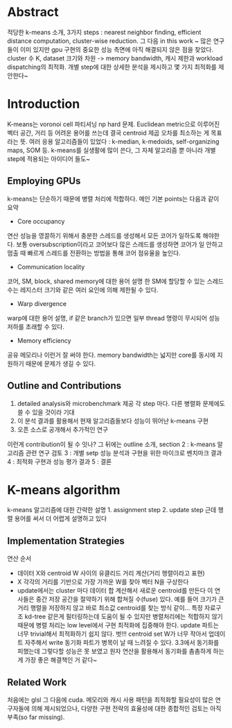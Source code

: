 # Abstract

적당한 k-means 소개, 3가지 steps : nearest neighbor finding, efficient distance computation, cluster-wise reduction.  그 다음 in this work ~ 많은 연구들이 이미 있지만 gpu 구현의 중요한 성능 측면에 아직 해결되지 않은 점을 찾았다. cluster 수 K, dataset 크기와 차원 -> memory bandwidth, 캐시 제한과 workload dispatching의 최적화. 개별 step에 대한 상세한 분석을 제시하고 몇 가지 최적화를 제안한다~

# Introduction

K-means는 voronoi cell 파티셔닝 np hard 문제. Euclidean metric으로 이루어진 벡터 공간, 거리 등 어려운 용어를 쓰는데 결국 centroid 제곱 오차를 최소하는 게 목표라는 뜻. 여러 응용 알고리즘들이 있었다 : k-median, k-medoids, self-organizing maps, SOM 등. k-means를 실생활에 많이 쓴다, 그 자체 알고리즘 뿐 아니라 개별 step에 적용되는 아이디어 들도~

## Employing GPUs

k-means는 단순하기 때문에 병렬 처리에 적합하다. 메인 기본 points는 다음과 같이 요약

- Core occupancy

연산 성능을 영끌하기 위해서 충분한 스레드를 생성해서 모든 코어가 일하도록 해야한다. 보통 oversubscription이라고 코어보다 많은 스레드를 생성하면 코어가 일 안하고 멈출 때 빠르게 스레드를 전환하는 방법을 통해 코어 점유율을 높인다.

 - Communication locality

코어, SM, block, shared memory에 대한 용어 설명 한 SM에 할당할 수 있는 스레드 수는 레지스터 크기와 같은 여러 요인에 의해 제한될 수 있다.

- Warp divergence

warp에 대한 용어 설명, if 같은 branch가 있으면 일부 thread 명령이 무시되어 성능 저하를 초래할 수 있다.

- Memory efficiency

공유 메모리나 이런거 잘 써야 한다. memory bandwidth는 넓지만 core를 동시에 지원하기 때문에 문제가 생길 수 있다.

## Outline and Contributions

1. detailed analysis와 microbenchmark 제공 각 step 마다. 다른 병렬화 문제에도 쓸 수 있을 것이라 기대
2. 이 분석 결과를 활용해서 현재 알고리즘들보다 성능이 뛰어난 k-means 구현
3. 오픈 소스로 공개해서 추가적인 연구

이런게 contribution이 될 수 잇나?
그 뒤에는 outline 소개, section 2 : k-means 알고리즘 관련 연구 검토 3 : 개별 setp 성능 분석과 구현을 위한 마이크로 벤치마크 결과 4 : 최적화 구현과 성능 평가 결과 5 : 결론

# K-means algorithm

k-means 알고리즘에 대한 간략한 설명 1. assignment step 2. update step 근데 행렬 용어를 써서 더 어렵게 설명하고 있다

## Implementation Strategies

연산 순서
- 데이터 X와 centroid W 사이의 유클리드 거리 계산(거리 행렬이라고 표현)
- X 각각의 거리를 기반으로 가장 가까운 W를 찾아 벡터 N을 구상한다
- update에서는 cluster 마다 데이터 합 계산해서 새로운 centroid를 만든다
이 연사들은 중간 저장 공간을 절약하기 위해 합쳐질 수(fuse) 있다. 예를 들어 크기가 큰 거리 행렬을 저장하지 않고 바로 최소값 centroid를 찾는 방식 같이... 특정 자료구조 kd-tree 같은게 필터링하는데 도움이 될 수 있지만 병렬처리에는 적합하지 않기 때문에 병렬 처리는 low level에서 구현 최적화에 집중해야 한다. update 파트는 너무 trivial해서 최적화하기 쉽지 않다. 벗!!! centroid set W가 너무 작아서 업데이트 자주해서 write 동기화 파트가 병목이 날 때 느려질 수 있다. 3.3에서 동기화를 피했는데 그렇다할 성능은 못 보였고 원자 연산을 활용해서 동기화를 촘촘하게 하는게 가장 좋은 해결책인 거 같다~

## Related Work

처음에는 glsl 그 다음에 cuda. 메모리와 캐시 사용 패턴을 최적화할 필요성이 많은 연구자들에 의해 제시되었으나, 다양한 구현 전략의 효율성에 대한 종합적인 검토는 아직 부족(so far missing). 